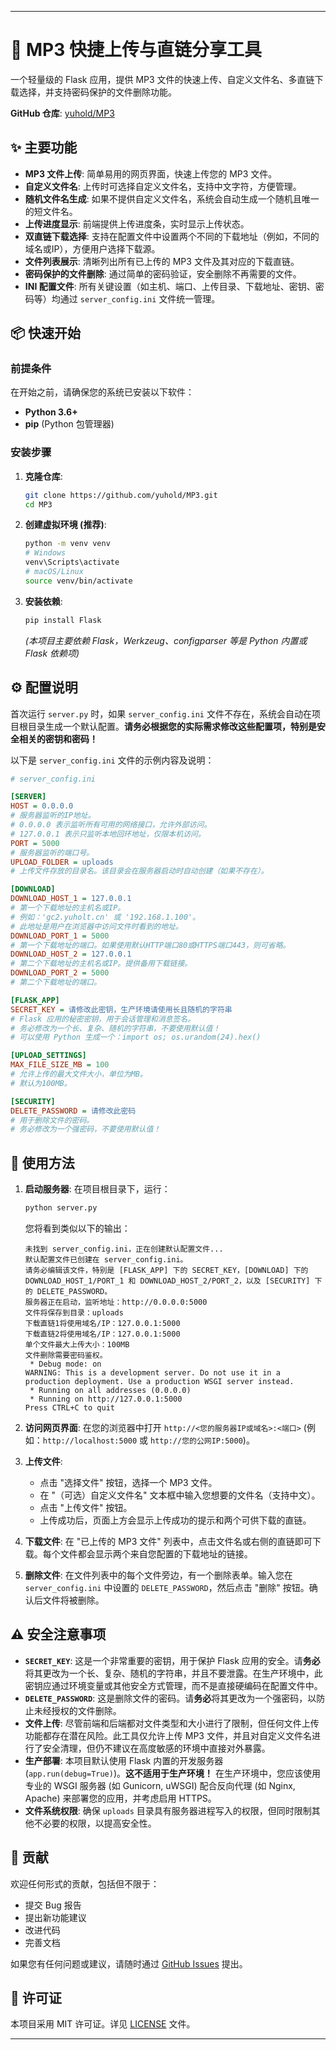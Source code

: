---

# 🚀 MP3 快捷上传与直链分享工具

一个轻量级的 Flask 应用，提供 MP3 文件的快速上传、自定义文件名、多直链下载选择，并支持密码保护的文件删除功能。

**GitHub 仓库**: [yuhold/MP3](https://github.com/yuhold/MP3)

## ✨ 主要功能

*   **MP3 文件上传**: 简单易用的网页界面，快速上传您的 MP3 文件。
*   **自定义文件名**: 上传时可选择自定义文件名，支持中文字符，方便管理。
*   **随机文件名生成**: 如果不提供自定义文件名，系统会自动生成一个随机且唯一的短文件名。
*   **上传进度显示**: 前端提供上传进度条，实时显示上传状态。
*   **双直链下载选择**: 支持在配置文件中设置两个不同的下载地址（例如，不同的域名或IP），方便用户选择下载源。
*   **文件列表展示**: 清晰列出所有已上传的 MP3 文件及其对应的下载直链。
*   **密码保护的文件删除**: 通过简单的密码验证，安全删除不再需要的文件。
*   **INI 配置文件**: 所有关键设置（如主机、端口、上传目录、下载地址、密钥、密码等）均通过 `server_config.ini` 文件统一管理。

## 📦 快速开始

### 前提条件

在开始之前，请确保您的系统已安装以下软件：

*   **Python 3.6+**
*   **pip** (Python 包管理器)

### 安装步骤

1.  **克隆仓库**:
    ```bash
    git clone https://github.com/yuhold/MP3.git
    cd MP3
    ```

2.  **创建虚拟环境 (推荐)**:
    ```bash
    python -m venv venv
    # Windows
    venv\Scripts\activate
    # macOS/Linux
    source venv/bin/activate
    ```

3.  **安装依赖**:
    ```bash
    pip install Flask
    ```
    *(本项目主要依赖 Flask，Werkzeug、configparser 等是 Python 内置或 Flask 依赖项)*

## ⚙️ 配置说明

首次运行 `server.py` 时，如果 `server_config.ini` 文件不存在，系统会自动在项目根目录生成一个默认配置。**请务必根据您的实际需求修改这些配置项，特别是安全相关的密钥和密码！**

以下是 `server_config.ini` 文件的示例内容及说明：

```ini
# server_config.ini

[SERVER]
HOST = 0.0.0.0
# 服务器监听的IP地址。
# 0.0.0.0 表示监听所有可用的网络接口，允许外部访问。
# 127.0.0.1 表示只监听本地回环地址，仅限本机访问。
PORT = 5000
# 服务器监听的端口号。
UPLOAD_FOLDER = uploads
# 上传文件存放的目录名。该目录会在服务器启动时自动创建（如果不存在）。

[DOWNLOAD]
DOWNLOAD_HOST_1 = 127.0.0.1
# 第一个下载地址的主机名或IP。
# 例如：'gc2.yuholt.cn' 或 '192.168.1.100'。
# 此地址是用户在浏览器中访问文件时看到的地址。
DOWNLOAD_PORT_1 = 5000
# 第一个下载地址的端口。如果使用默认HTTP端口80或HTTPS端口443，则可省略。
DOWNLOAD_HOST_2 = 127.0.0.1
# 第二个下载地址的主机名或IP。提供备用下载链接。
DOWNLOAD_PORT_2 = 5000
# 第二个下载地址的端口。

[FLASK_APP]
SECRET_KEY = 请修改此密钥，生产环境请使用长且随机的字符串
# Flask 应用的秘密密钥，用于会话管理和消息签名。
# 务必修改为一个长、复杂、随机的字符串，不要使用默认值！
# 可以使用 Python 生成一个：import os; os.urandom(24).hex()

[UPLOAD_SETTINGS]
MAX_FILE_SIZE_MB = 100
# 允许上传的最大文件大小，单位为MB。
# 默认为100MB。

[SECURITY]
DELETE_PASSWORD = 请修改此密码
# 用于删除文件的密码。
# 务必修改为一个强密码，不要使用默认值！
```

## 🚀 使用方法

1.  **启动服务器**:
    在项目根目录下，运行：
    ```bash
    python server.py
    ```
    您将看到类似以下的输出：
    ```
    未找到 server_config.ini，正在创建默认配置文件...
    默认配置文件已创建在 server_config.ini。
    请务必编辑该文件，特别是 [FLASK_APP] 下的 SECRET_KEY，[DOWNLOAD] 下的 DOWNLOAD_HOST_1/PORT_1 和 DOWNLOAD_HOST_2/PORT_2，以及 [SECURITY] 下的 DELETE_PASSWORD。
    服务器正在启动，监听地址：http://0.0.0.0:5000
    文件将保存到目录：uploads
    下载直链1将使用域名/IP：127.0.0.1:5000
    下载直链2将使用域名/IP：127.0.0.1:5000
    单个文件最大上传大小：100MB
    文件删除需要密码鉴权。
     * Debug mode: on
    WARNING: This is a development server. Do not use it in a production deployment. Use a production WSGI server instead.
     * Running on all addresses (0.0.0.0)
     * Running on http://127.0.0.1:5000
    Press CTRL+C to quit
    ```

2.  **访问网页界面**:
    在您的浏览器中打开 `http://<您的服务器IP或域名>:<端口>` (例如：`http://localhost:5000` 或 `http://您的公网IP:5000`)。

3.  **上传文件**:
    *   点击 "选择文件" 按钮，选择一个 MP3 文件。
    *   在 "（可选）自定义文件名" 文本框中输入您想要的文件名（支持中文）。
    *   点击 "上传文件" 按钮。
    *   上传成功后，页面上方会显示上传成功的提示和两个可供下载的直链。

4.  **下载文件**:
    在 "已上传的 MP3 文件" 列表中，点击文件名或右侧的直链即可下载。每个文件都会显示两个来自您配置的下载地址的链接。

5.  **删除文件**:
    在文件列表中的每个文件旁边，有一个删除表单。输入您在 `server_config.ini` 中设置的 `DELETE_PASSWORD`，然后点击 "删除" 按钮。确认后文件将被删除。

## ⚠️ 安全注意事项

*   **`SECRET_KEY`**: 这是一个非常重要的密钥，用于保护 Flask 应用的安全。请**务必**将其更改为一个长、复杂、随机的字符串，并且不要泄露。在生产环境中，此密钥应通过环境变量或其他安全方式管理，而不是直接硬编码在配置文件中。
*   **`DELETE_PASSWORD`**: 这是删除文件的密码。请**务必**将其更改为一个强密码，以防止未经授权的文件删除。
*   **文件上传**: 尽管前端和后端都对文件类型和大小进行了限制，但任何文件上传功能都存在潜在风险。此工具仅允许上传 MP3 文件，并且对自定义文件名进行了安全清理，但仍不建议在高度敏感的环境中直接对外暴露。
*   **生产部署**: 本项目默认使用 Flask 内置的开发服务器 (`app.run(debug=True)`)。**这不适用于生产环境！** 在生产环境中，您应该使用专业的 WSGI 服务器 (如 Gunicorn, uWSGI) 配合反向代理 (如 Nginx, Apache) 来部署您的应用，并考虑启用 HTTPS。
*   **文件系统权限**: 确保 `uploads` 目录具有服务器进程写入的权限，但同时限制其他不必要的权限，以提高安全性。

## 🤝 贡献

欢迎任何形式的贡献，包括但不限于：

*   提交 Bug 报告
*   提出新功能建议
*   改进代码
*   完善文档

如果您有任何问题或建议，请随时通过 [GitHub Issues](https://github.com/yuhold/MP3/issues) 提出。

## 📄 许可证

本项目采用 MIT 许可证。详见 [LICENSE](https://github.com/yuhold/MP3/blob/main/LICENSE) 文件。

---